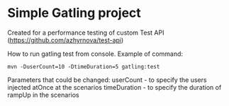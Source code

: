 # Simple Gatling project
Created for a performance testing of custom Test API (https://github.com/azhyrnova/test-api)

How to run gatling test from console.
Example of command:
```
mvn -DuserCount=10 -DtimeDuration=5 gatling:test
```
Parameters that could be changed:
userCount - to specify the users injected atOnce at the scenarios
timeDuration - to specify the duration of rampUp in the scenarios